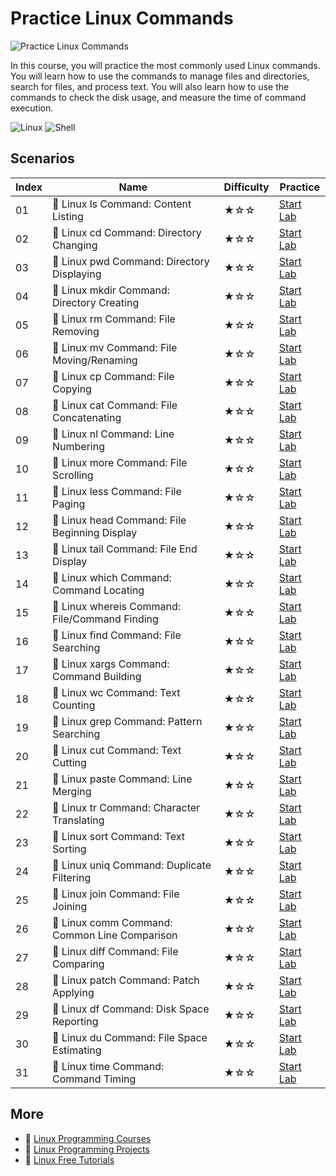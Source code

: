 # Practice Linux Commands

![Practice Linux Commands](https://cover-creator.appbot.io/linux-basic-commands-practice-online.png)

In this course, you will practice the most commonly used Linux commands. You will learn how to use the commands to manage files and directories, search for files, and process text. You will also learn how to use the commands to check the disk usage, and measure the time of command execution.

![Linux](https://img.shields.io/badge/Linux-whitesmoke?style=for-the-badge&logo=linux)
![Shell](https://img.shields.io/badge/Shell-whitesmoke?style=for-the-badge&logo=shell)


## Scenarios

|   Index | Name                                          | Difficulty   | Practice                                                             |
|---------|-----------------------------------------------|--------------|----------------------------------------------------------------------|
|      01 | 📖 Linux ls Command: Content Listing           | ★☆☆          | <a target='_blank' href='https://labex.io/labs/219205'>Start Lab</a> |
|      02 | 📖 Linux cd Command: Directory Changing        | ★☆☆          | <a target='_blank' href='https://labex.io/labs/209733'>Start Lab</a> |
|      03 | 📖 Linux pwd Command: Directory Displaying     | ★☆☆          | <a target='_blank' href='https://labex.io/labs/209734'>Start Lab</a> |
|      04 | 📖 Linux mkdir Command: Directory Creating     | ★☆☆          | <a target='_blank' href='https://labex.io/labs/209739'>Start Lab</a> |
|      05 | 📖 Linux rm Command: File Removing             | ★☆☆          | <a target='_blank' href='https://labex.io/labs/209741'>Start Lab</a> |
|      06 | 📖 Linux mv Command: File Moving/Renaming      | ★☆☆          | <a target='_blank' href='https://labex.io/labs/209743'>Start Lab</a> |
|      07 | 📖 Linux cp Command: File Copying              | ★☆☆          | <a target='_blank' href='https://labex.io/labs/209744'>Start Lab</a> |
|      08 | 📖 Linux cat Command: File Concatenating       | ★☆☆          | <a target='_blank' href='https://labex.io/labs/210986'>Start Lab</a> |
|      09 | 📖 Linux nl Command: Line Numbering            | ★☆☆          | <a target='_blank' href='https://labex.io/labs/210988'>Start Lab</a> |
|      10 | 📖 Linux more Command: File Scrolling          | ★☆☆          | <a target='_blank' href='https://labex.io/labs/214299'>Start Lab</a> |
|      11 | 📖 Linux less Command: File Paging             | ★☆☆          | <a target='_blank' href='https://labex.io/labs/214301'>Start Lab</a> |
|      12 | 📖 Linux head Command: File Beginning Display  | ★☆☆          | <a target='_blank' href='https://labex.io/labs/214302'>Start Lab</a> |
|      13 | 📖 Linux tail Command: File End Display        | ★☆☆          | <a target='_blank' href='https://labex.io/labs/214303'>Start Lab</a> |
|      14 | 📖 Linux which Command: Command Locating       | ★☆☆          | <a target='_blank' href='https://labex.io/labs/215210'>Start Lab</a> |
|      15 | 📖 Linux whereis Command: File/Command Finding | ★☆☆          | <a target='_blank' href='https://labex.io/labs/215211'>Start Lab</a> |
|      16 | 📖 Linux find Command: File Searching          | ★☆☆          | <a target='_blank' href='https://labex.io/labs/219191'>Start Lab</a> |
|      17 | 📖 Linux xargs Command: Command Building       | ★☆☆          | <a target='_blank' href='https://labex.io/labs/219201'>Start Lab</a> |
|      18 | 📖 Linux wc Command: Text Counting             | ★☆☆          | <a target='_blank' href='https://labex.io/labs/219200'>Start Lab</a> |
|      19 | 📖 Linux grep Command: Pattern Searching       | ★☆☆          | <a target='_blank' href='https://labex.io/labs/219192'>Start Lab</a> |
|      20 | 📖 Linux cut Command: Text Cutting             | ★☆☆          | <a target='_blank' href='https://labex.io/labs/219187'>Start Lab</a> |
|      21 | 📖 Linux paste Command: Line Merging           | ★☆☆          | <a target='_blank' href='https://labex.io/labs/219194'>Start Lab</a> |
|      22 | 📖 Linux tr Command: Character Translating     | ★☆☆          | <a target='_blank' href='https://labex.io/labs/219198'>Start Lab</a> |
|      23 | 📖 Linux sort Command: Text Sorting            | ★☆☆          | <a target='_blank' href='https://labex.io/labs/219196'>Start Lab</a> |
|      24 | 📖 Linux uniq Command: Duplicate Filtering     | ★☆☆          | <a target='_blank' href='https://labex.io/labs/219199'>Start Lab</a> |
|      25 | 📖 Linux join Command: File Joining            | ★☆☆          | <a target='_blank' href='https://labex.io/labs/219193'>Start Lab</a> |
|      26 | 📖 Linux comm Command: Common Line Comparison  | ★☆☆          | <a target='_blank' href='https://labex.io/labs/219186'>Start Lab</a> |
|      27 | 📖 Linux diff Command: File Comparing          | ★☆☆          | <a target='_blank' href='https://labex.io/labs/219189'>Start Lab</a> |
|      28 | 📖 Linux patch Command: Patch Applying         | ★☆☆          | <a target='_blank' href='https://labex.io/labs/219195'>Start Lab</a> |
|      29 | 📖 Linux df Command: Disk Space Reporting      | ★☆☆          | <a target='_blank' href='https://labex.io/labs/219188'>Start Lab</a> |
|      30 | 📖 Linux du Command: File Space Estimating     | ★☆☆          | <a target='_blank' href='https://labex.io/labs/219190'>Start Lab</a> |
|      31 | 📖 Linux time Command: Command Timing          | ★☆☆          | <a target='_blank' href='https://labex.io/labs/219197'>Start Lab</a> |

## More

- 🔗 [Linux Programming Courses](https://github.com/labex-labs/awesome-programming-courses)
- 🔗 [Linux Programming Projects](https://github.com/labex-labs/awesome-programming-projects)
- 🔗 [Linux Free Tutorials](https://github.com/labex-labs/linux-free-tutorials)

